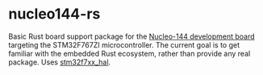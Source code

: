 # nucleo144-rs

Basic Rust board support package for the [Nucleo-144 development board](https://www.st.com/en/evaluation-tools/nucleo-f767zi.html) targeting the STM32F767ZI microcontroller. The current goal is to get familiar with the embedded Rust ecosystem, rather than provide any real package. Uses [stm32f7xx_hal](https://github.com/stm32-rs/stm32f7xx-hal/).
